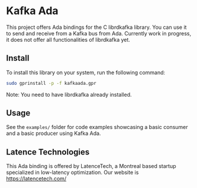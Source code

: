 # Kafka Ada

This project offers Ada bindings for the C librdkafka library. You can use it to send and receive from a Kafka bus from Ada. Currently work in progress, it does not offer all functionalities of librdkafka yet.

## Install 

To install this library on your system, run the following command:

```bash
sudo gprinstall -p -f kafkaada.gpr
```

Note: You need to have librdkafka already installed.

## Usage

See the `examples/` folder for code examples showcasing a basic consumer and a 
basic producer using Kafka Ada.

## Latence Technologies

This Ada binding is offered by LatenceTech, a Montreal based startup specialized in low-latency optimization. Our website is https://latencetech.com/
